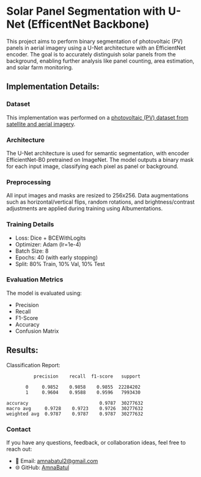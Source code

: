 # Solar Panel Segmentation with U-Net (EfficentNet Backbone)

This project aims to perform binary segmentation of photovoltaic (PV) panels in aerial imagery using a U-Net architecture with an EfficientNet encoder. The goal is to accurately distinguish solar panels from the background, enabling further analysis like panel counting, area estimation, and solar farm monitoring.

## Implementation Details:

### Dataset
This implementation was performed on a [photovoltaic (PV) dataset from satellite and aerial imagery](https://www.kaggle.com/datasets/salimhammadi07/solar-panel-detection-and-identification). 

### Architecture
The U-Net architecture is used for semantic segmentation, with encoder EfficientNet-B0 pretrained on ImageNet. The model outputs a binary mask for each input image, classifying each pixel as panel or background.

### Preprocessing
All input images and masks are resized to 256x256. Data augmentations such as horizontal/vertical flips, random rotations, and brightness/contrast adjustments are applied during training using Albumentations.

### Training Details
- Loss: Dice + BCEWithLogits
- Optimizer: Adam (lr=1e-4)
- Batch Size: 8
- Epochs: 40 (with early stopping)
- Split: 80% Train, 10% Val, 10% Test

### Evaluation Metrics
The model is evaluated using:
- Precision
- Recall
- F1-Score
- Accuracy
- Confusion Matrix

## Results:
Classification Report:

              precision    recall  f1-score   support

           0     0.9852    0.9858    0.9855  22284202
           1     0.9604    0.9588    0.9596   7993430

    accuracy                          0.9787  30277632
    macro avg     0.9728    0.9723    0.9726  30277632
    weighted avg  0.9787    0.9787    0.9787  30277632


### Contact
If you have any questions, feedback, or collaboration ideas, feel free to reach out:
* 📧 Email: amnabatul2@gmail.com 
* 🌐 GitHub: [AmnaBatul](https://github.com/AmnaBatul)
